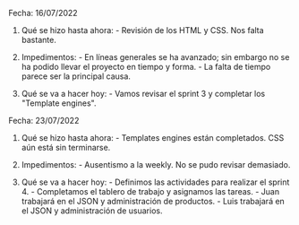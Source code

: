 Fecha: 16/07/2022
  1. Qué se hizo hasta ahora:
    - Revisión de los HTML y CSS. Nos falta bastante.

  2. Impedimentos:
    - En líneas generales se ha avanzado; sin embargo no se ha podido llevar el proyecto en tiempo y forma.
    - La falta de tiempo parece ser la principal causa.

  3. Qué se va a hacer hoy:
    - Vamos revisar el sprint 3 y completar los "Template engines".

Fecha: 23/07/2022
  1. Qué se hizo hasta ahora:
    - Templates engines están completados. CSS aún está sin terminarse.

  2. Impedimentos:
    - Ausentismo a la weekly. No se pudo revisar demasiado.

  3. Qué se va a hacer hoy:
    - Definimos las actividades para realizar el sprint 4.
    - Completamos el tablero de trabajo y asignamos las tareas.
    - Juan trabajará en el JSON y administración de productos.
    - Luis trabajará en el JSON y administración de usuarios.

